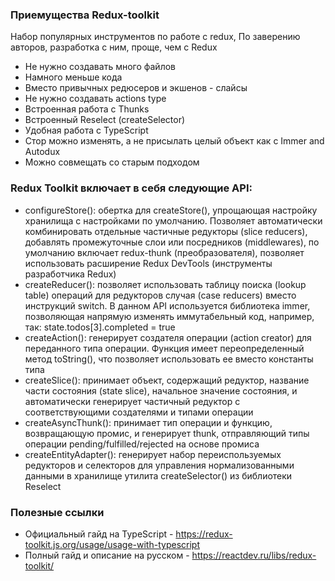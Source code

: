 ### Приемущества Redux-toolkit
Набор популярных инструментов по работе с redux, 
По заверению авторов, разработка с ним, проще, чем с Redux

- Не нужно создавать много файлов
- Намного меньше кода
- Вместо привычных редюсеров и экшенов - слайсы
- Не нужно создавать actions type
- Встроенная работа с Thunks
- Встроенный Reselect (createSelector)
- Удобная работа с TypeScript
- Стор можно изменять, а не присылать целый объект как с Immer and Autodux
- Можно совмещать со старым подходом

### Redux Toolkit включает в себя следующие API:

- configureStore(): обертка для createStore(), упрощающая настройку хранилища с настройками по умолчанию. Позволяет автоматически комбинировать отдельные частичные редукторы (slice reducers), добавлять промежуточные слои или посредников (middlewares), по умолчанию включает redux-thunk (преобразователя), позволяет использовать расширение Redux DevTools (инструменты разработчика Redux)
- createReducer(): позволяет использовать таблицу поиска (lookup table) операций для редукторов случая (case reducers) вместо инструкций switch. В данном API используется библиотека immer, позволяющая напрямую изменять иммутабельный код, например, так: state.todos[3].completed = true
- createAction(): генерирует создателя операции (action creator) для переданного типа операции. Функция имеет переопределенный метод toString(), что позволяет использовать ее вместо константы типа
- createSlice(): принимает объект, содержащий редуктор, название части состояния (state slice), начальное значение состояния, и автоматически генерирует частичный редуктор с соответствующими создателями и типами операции
- createAsyncThunk(): принимает тип операции и функцию, возвращающую промис, и генерирует thunk, отправляющий типы операции pending/fulfilled/rejected на основе промиса
- createEntityAdapter(): генерирует набор переиспользуемых редукторов и селекторов для управления нормализованными данными в хранилище
утилита createSelector() из библиотеки Reselect

### Полезные ссылки
- Официальный гайд на TypeScript - https://redux-toolkit.js.org/usage/usage-with-typescript
- Полный гайд и описание на русском - https://reactdev.ru/libs/redux-toolkit/
